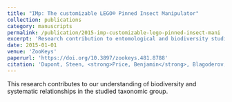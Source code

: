 ```yaml
---
title: "IMp: The customizable LEGO® Pinned Insect Manipulator"
collection: publications
category: manuscripts
permalink: /publication/2015-imp-customizable-lego-pinned-insect-mani
excerpt: 'Research contribution to entomological and biodiversity studies.'
date: 2015-01-01
venue: 'ZooKeys'
paperurl: 'https://doi.org/10.3897/zookeys.481.8788'
citation: 'Dupont, Steen, <strong>Price, Benjamin</strong>, Blagoderov, Vladimir (2015). &quot;IMp: The customizable LEGO® Pinned Insect Manipulator.&quot; <i>ZooKeys</i> 481: 131--138.'
---
```


This research contributes to our understanding of biodiversity and systematic relationships in the studied taxonomic group.
